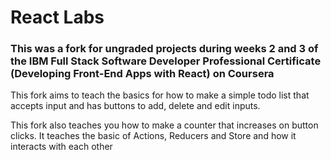 # React Labs
### This was a fork for ungraded projects during weeks 2 and 3 of the IBM Full Stack Software Developer Professional Certificate (Developing Front-End Apps with React) on Coursera <br>

This fork aims to teach the basics for how to make a simple todo list that accepts input and has buttons to add, delete and edit inputs.

This fork also teaches you how to make a counter that increases on button clicks. It teaches the basic of Actions, Reducers and Store and how it interacts with each other
